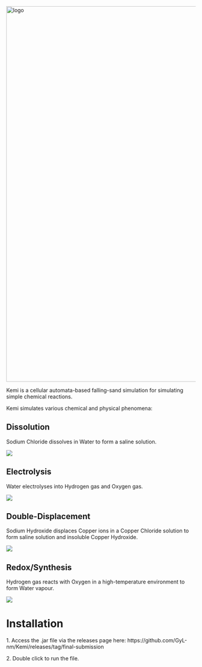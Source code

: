 <img src="https://github.com/user-attachments/assets/3b7bed16-88c9-4b8f-8fe9-17d484e85d0d" alt="logo" style="width:1000px;"/> 

</br>
<div>
  <p> Kemi is a cellular automata-based falling-sand simulation for simulating simple chemical reactions. </p>
  <p> Kemi simulates various chemical and physical phenomena: </p>

  <h2> Dissolution </h2>
  <p> Sodium Chloride dissolves in Water to form a saline solution. </p>
  <img src="https://github.com/user-attachments/assets/1418bf1b-6998-45ac-8db1-0fd962fb3944" /> 

  <h2> Electrolysis </h2>
  <p> Water electrolyses into Hydrogen gas and Oxygen gas. </p>
  <img src="https://github.com/user-attachments/assets/3baa9ee7-3683-4dc9-a8fa-c9cc583858c3" />

  <h2> Double-Displacement </h2>
  <p> Sodium Hydroxide displaces Copper ions in a Copper Chloride solution to form saline solution and insoluble Copper Hydroxide. </p>
  <img src="https://github.com/user-attachments/assets/b31de334-0009-4439-bf14-00ab69524dd0" />

  <h2> Redox/Synthesis </h2>
  <p> Hydrogen gas reacts with Oxygen in a high-temperature environment to form Water vapour. </p>
  <img src="https://github.com/user-attachments/assets/e914844c-297f-46da-8959-156e39aa6c7c" />
</div>

<h1> Installation </h1>
<p> 1. Access the .jar file via the releases page here: https://github.com/GyL-nm/Kemi/releases/tag/final-submission </p>
<p> 2. Double click to run the file. </p>
